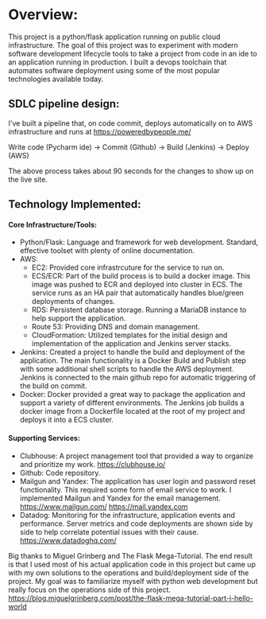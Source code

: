 # Overview:

This project is a python/flask application running on public cloud infrastructure. The goal of this project was to experiment with modern software development lifecycle tools to take a project from code in an ide to an application running in production. I built a devops toolchain that automates software deployment using some of the most popular technologies available today.

## SDLC pipeline design:

I've built a pipeline that, on code commit, deploys automatically on to AWS infrastructure and runs at https://poweredbypeople.me/

Write code (Pycharm ide) -> Commit (Github) -> Build (Jenkins) -> Deploy (AWS) 

The above process takes about 90 seconds for the changes to show up on the live site. 

## Technology Implemented:
#### Core Infrastructure/Tools:
- Python/Flask: Language and framework for web development. Standard, effective toolset with plenty of online documentation. 
- AWS:
  - EC2: Provided core infrastrcuture for the service to run on. 
  - ECS/ECR: Part of the build process is to build a docker image. This image was pushed to ECR and deployed into cluster in ECS. The service runs as an HA pair that automatically handles blue/green deployments of changes.  
  - RDS: Persistent database storage. Running a MariaDB instance to help support the application. 
  - Route 53: Providing DNS and domain management. 
  - CloudFormation: Utilized templates for the initial design and implementation of the application and Jenkins server stacks. 
- Jenkins: Created a project to handle the build and deployment of the application. The main functionality is a Docker Build and Publish step with some additional shell scripts to handle the AWS deployment. Jenkins is connected to the main github repo for automatic triggering of the build on commit.
- Docker: Docker provided a great way to package the application and support a variety of different environments. The Jenkins job builds a docker image from a Dockerfile located at the root of my project and deploys it into a ECS cluster. 

#### Supporting Services:
- Clubhouse: A project management tool that provided a way to organize and prioritize my work. https://clubhouse.io/ 
- Github: Code repository.
- Mailgun and Yandex: The application has user login and password reset functionality. This required some form of email service to work. I implemented Mailgun and Yandex for the email management. https://www.mailgun.com/ https://mail.yandex.com
- Datadog: Monitoring for the infrastructure, application events and performance. Server metrics and code deployments are shown side by side to help correlate potential issues with their cause. https://www.datadoghq.com/ 

Big thanks to Miguel Grinberg and The Flask Mega-Tutorial. The end result is that I used most of his actual application code in this project but came up with my own solutions to the operations and build/deployment side of the project.  My goal was to familiarize myself with python web development but really focus on the operations side of this project. https://blog.miguelgrinberg.com/post/the-flask-mega-tutorial-part-i-hello-world  
